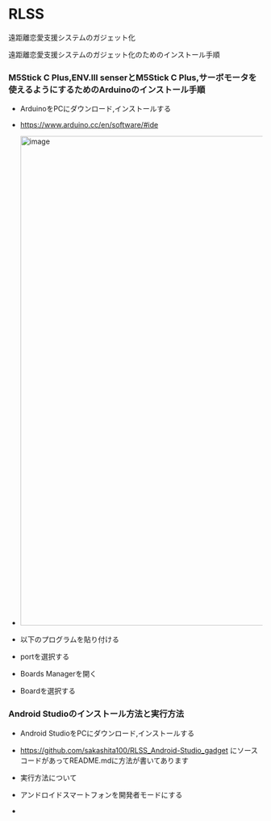 # RLSS
遠距離恋愛支援システムのガジェット化

遠距離恋愛支援システムのガジェット化のためのインストール手順

 ### M5Stick C Plus,ENV.Ⅲ senserとM5Stick C Plus,サーボモータを使えるようにするためのArduinoのインストール手順
  - ArduinoをPCにダウンロード,インストールする
  - https://www.arduino.cc/en/software/#ide
  - <img width="1915" height="970" alt="image" src="https://github.com/user-attachments/assets/23040c40-183c-469f-b63e-9e88f01ec0d4" />


  - 以下のプログラムを貼り付ける
  - portを選択する
  - Boards Managerを開く
  - Boardを選択する


 ### Android Studioのインストール方法と実行方法
  - Android StudioをPCにダウンロード,インストールする
  - https://github.com/sakashita100/RLSS_Android-Studio_gadget
    にソースコードがあってREADME.mdに方法が書いてあります

  - 実行方法について
  - アンドロイドスマートフォンを開発者モードにする
  - 
 


